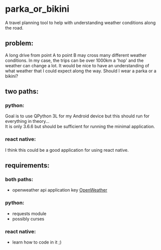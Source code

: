 # parka_or_bikini  
A travel planning tool to help with understanding weather conditions along the road.  

## problem:  
A long drive from point A to point B may cross many different weather conditions.  In my case, the trips can be over 1000km a 'hop' and the weather can change a lot.  It would be nice to have an understanding of what weather that I could expect along the way.  Should I wear a parka or a bikini?  

## two paths:  
  
### python:  
Goal is to use QPython 3L for my Android device but this should run for everything in theory...  
It is only 3.6.6 but should be sufficient for running the minimal application.

### react native:  
I think this could be a good application for using react native.  

## requirements:  

### both paths:  
* openweather api application key  [OpenWeather](https://home.openweathermap.org/)  

### python:  
* requests module  
* possibly curses  

### react native:  
* learn how to code in it  ;)  
